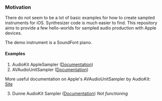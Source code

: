 ### Motivation
There do not seem to be a lot of basic examples for how to create sampled instruments for iOS. Synthesizer code is much easier to find. This repository aims to provide a few hello-worlds for sampled audio production with Apple devices.

The demo instrument is a SoundFont piano.

#### Examples
1. AudioKit AppleSampler ([Documentation](https://www.audiokit.io/AudioKit/documentation/audiokit/applesampler))
2. AVAudioUnitSampler ([Documentation](https://developer.apple.com/documentation/avfaudio/avaudiounitsampler))

More useful documentation on Apple's AVAudioUnitSampler by AudioKit: [Site](https://www.audiokit.io/AudioKit/documentation/audiokit/samplers)

3. Dunne AudioKit Sampler ([Documentation](https://www.audiokit.io/DunneAudioKit/documentation/dunneaudiokit/sampler))
*Not functioning*